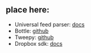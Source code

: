 place here:
---
- Universal feed parser: [docs](http://pythonhosted.org/feedparser/)
- Bottle: [github](https://github.com/defnull/bottle)
- Tweepy: [github](https://github.com/tweepy/tweepy)
- Dropbox sdk: [docs](https://www.dropbox.com/developers/core/sdk)
